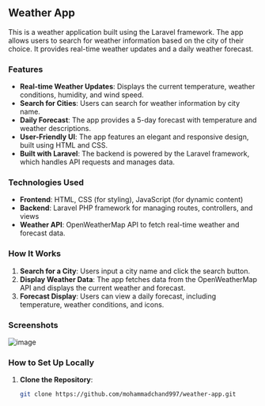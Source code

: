 ## Weather App

This is a weather application built using the Laravel framework. The app allows users to search for weather information based on the city of their choice. It provides real-time weather updates and a daily weather forecast. 

### Features

- **Real-time Weather Updates**: Displays the current temperature, weather conditions, humidity, and wind speed.
- **Search for Cities**: Users can search for weather information by city name.
- **Daily Forecast**: The app provides a 5-day forecast with temperature and weather descriptions.
- **User-Friendly UI**: The app features an elegant and responsive design, built using HTML and CSS.
- **Built with Laravel**: The backend is powered by the Laravel framework, which handles API requests and manages data.

### Technologies Used

- **Frontend**: HTML, CSS (for styling), JavaScript (for dynamic content)
- **Backend**: Laravel PHP framework for managing routes, controllers, and views
- **Weather API**: OpenWeatherMap API to fetch real-time weather and forecast data.

### How It Works

1. **Search for a City**: Users input a city name and click the search button.
2. **Display Weather Data**: The app fetches data from the OpenWeatherMap API and displays the current weather and forecast.
3. **Forecast Display**: Users can view a daily forecast, including temperature, weather conditions, and icons.

### Screenshots

![image](https://github.com/user-attachments/assets/5782cd03-1740-4806-b464-b1bb1e6afc53)


### How to Set Up Locally

1. **Clone the Repository**:

   ```bash
   git clone https://github.com/mohammadchand997/weather-app.git
